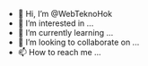- 👋 Hi, I’m @WebTeknoHok
- 👀 I’m interested in ...
- 🌱 I’m currently learning ...
- 💞️ I’m looking to collaborate on ...
- 📫 How to reach me ...

<!---
WebTeknoHok/WebTeknoHok is a ✨ special ✨ repository because its `README.md` (this file) appears on your GitHub profile.
You can click the Preview link to take a look at your changes.
--->
